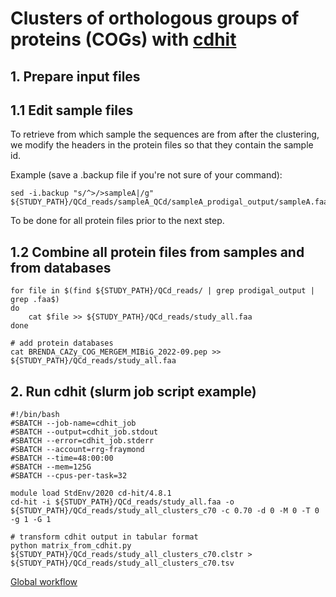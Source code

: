 # Clusters of orthologous groups of proteins (COGs) with [cdhit](https://github.com/weizhongli/cdhit)

## __1. Prepare input files__

## 1.1 Edit sample files
To retrieve from which sample the sequences are from after the clustering, we modify the headers in the protein files so that they contain the sample id.

Example (save a .backup file if you're not sure of your command):
```
sed -i.backup "s/^>/>sampleA|/g" ${STUDY_PATH}/QCd_reads/sampleA_QCd/sampleA_prodigal_output/sampleA.faa
```
To be done for all protein files prior to the next step.

## 1.2 Combine all protein files from samples and from databases
```
for file in $(find ${STUDY_PATH}/QCd_reads/ | grep prodigal_output | grep .faa$)
do
    cat $file >> ${STUDY_PATH}/QCd_reads/study_all.faa
done

# add protein databases
cat BRENDA_CAZy_COG_MERGEM_MIBiG_2022-09.pep >> ${STUDY_PATH}/QCd_reads/study_all.faa
```

## __2. Run cdhit (slurm job script example)__

```
#!/bin/bash
#SBATCH --job-name=cdhit_job
#SBATCH --output=cdhit_job.stdout
#SBATCH --error=cdhit_job.stderr
#SBATCH --account=rrg-fraymond
#SBATCH --time=48:00:00
#SBATCH --mem=125G
#SBATCH --cpus-per-task=32

module load StdEnv/2020 cd-hit/4.8.1
cd-hit -i ${STUDY_PATH}/QCd_reads/study_all.faa -o ${STUDY_PATH}/QCd_reads/study_all_clusters_c70 -c 0.70 -d 0 -M 0 -T 0 -g 1 -G 1

# transform cdhit output in tabular format
python matrix_from_cdhit.py ${STUDY_PATH}/QCd_reads/study_all_clusters_c70.clstr > ${STUDY_PATH}/QCd_reads/study_all_clusters_c70.tsv
```

[Global workflow](../README.md)